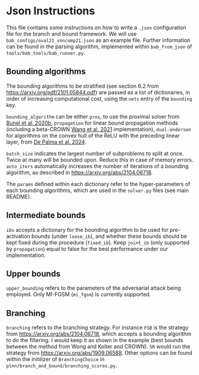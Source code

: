 # Json Instructions

This file contains some instructions on how to write a `.json` configuration file for the branch and bound framework. 
We will use `bab_configs/oval21_vnncomp21.json` as an example file.
Further information can be found in the parsing algorithm, implemented within `bab_from_json` of `tools/bab_tools/bab_runner.py`.

## Bounding algorithms
The bounding algorithms to be stratified (see section 6.2 from https://arxiv.org/pdf/2101.05844.pdf) are passed as a 
list of dictionaries, in order of increasing computational cost, using the `nets` entry of the `bounding` key.

`bounding_algorithm` can be either `prox`, to use the proximal solver from [Bunel et al. 2020b](https://arxiv.org/abs/2002.10410), 
`propagation` for linear bound propagation methods (including a beta-CROWN [Wang et al. 2021](https://arxiv.org/abs/2103.06624) implementation),
`dual-anderson` for algorithms on the convex hull of the ReLU with the preceding linear layer, from [De Palma et al. 2024](https://arxiv.org/abs/2101.05844).

`batch_size` indicates the largest number of subproblems to split at once. Twice at many will be bounded upon. Reduce this in case of memory errors.
`auto_iters` automatically increases the number of iterations of a bounding algorithm, as described in https://arxiv.org/abs/2104.06718.

The `params` defined within each dictionary refer to the hyper-parameters of each bounding algorithms, 
which are used in the `solver.py` files (see main README).

## Intermediate bounds
`ibs` accepts a dictionary for the bounding algorithm to be used for pre-activation bounds (under `loose_ib`), and whether these bounds should be kept fixed during the procedure (`fixed_ib`). 
Keep `joint_ib` (only supported by `propagation`) equal to false for the best performance under our implementation.

## Upper bounds
`upper_bounding` refers to the parameters of the adversarial attack being employed. Only MI-FGSM (`mi_fgsm`) is currently supported.

## Branching
`branching` refers to the branching strategy. For instance `FSB` is the strategy from https://arxiv.org/abs/2104.06718, which accepts a bounding algorithm to do the filtering. I would keep it as shown in the example (best bounds between the method from Wong and Kolter and CROWN). 
`SR` would run the strategy from https://arxiv.org/abs/1909.06588.
Other options can be found within the initilizer of `BranchingChoice` in `plnn/branch_and_bound/branching_scores.py`.